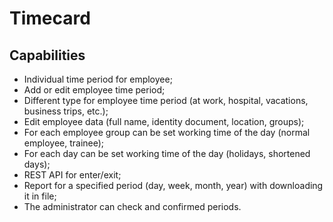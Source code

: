 
# Timecard

## Capabilities

* Individual time period for employee;
* Add or edit employee time period;
* Different type for employee time period (at work, hospital, vacations, business trips, etc.);
* Edit employee data (full name, identity document, location, groups);
* For each employee group can be set working time of the day (normal employee, trainee);
* For each day can be set working time of the day (holidays, shortened days);
* REST API for enter/exit;
* Report for a specified period (day, week, month, year) with downloading it in file;
* The administrator can check and confirmed periods.

